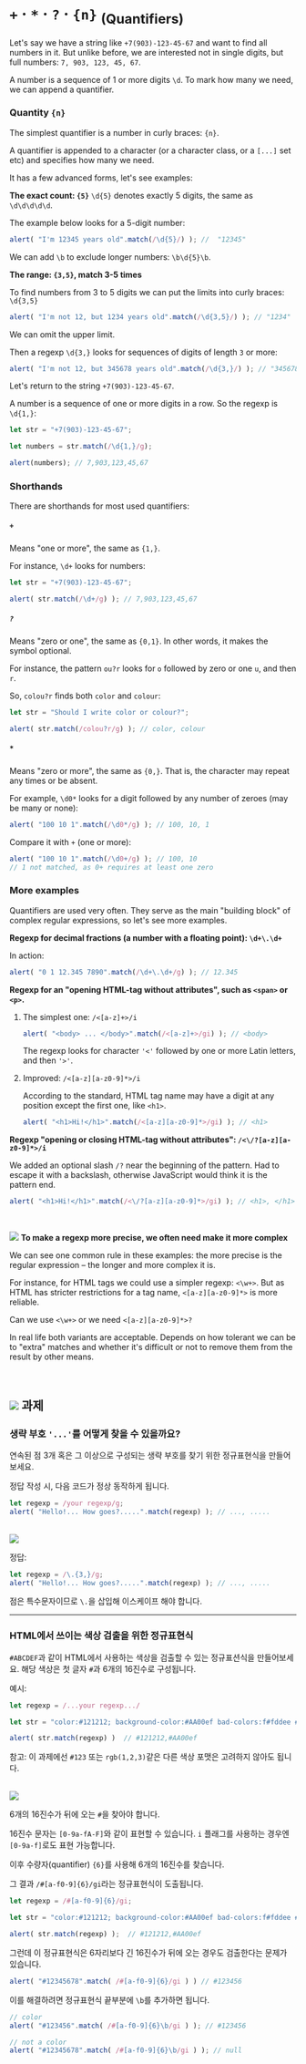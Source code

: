 `+` · `*` · `?` · `{n}` <sub>(Quantifiers)</sub>
===========================

Let's say we have a string like `+7(903)-123-45-67` and want to find all numbers in it. But unlike before, we are interested not in single digits, but full numbers: `7, 903, 123, 45, 67`.

A number is a sequence of 1 or more digits `\d`. To mark how many we need, we can append a quantifier.

### Quantity `{n}`
The simplest quantifier is a number in curly braces: `{n}`.

A quantifier is appended to a character (or a character class, or a `[...]` set etc) and specifies how many we need.

It has a few advanced forms, let's see examples:

**The exact count: `{5}`**
`\d{5}` denotes exactly 5 digits, the same as `\d\d\d\d\d`.

The example below looks for a 5-digit number:
```javascript
alert( "I'm 12345 years old".match(/\d{5}/) ); //  "12345"
```

We can add `\b` to exclude longer numbers: `\b\d{5}\b`.

**The range: `{3,5}`, match 3-5 times**

To find numbers from 3 to 5 digits we can put the limits into curly braces: `\d{3,5}`
```javascript
alert( "I'm not 12, but 1234 years old".match(/\d{3,5}/) ); // "1234"
```

We can omit the upper limit.

Then a regexp `\d{3,}` looks for sequences of digits of length `3` or more:
```javascript
alert( "I'm not 12, but 345678 years old".match(/\d{3,}/) ); // "345678"
```

Let's return to the string `+7(903)-123-45-67`.

A number is a sequence of one or more digits in a row. So the regexp is `\d{1,}`:
```javascript
let str = "+7(903)-123-45-67";

let numbers = str.match(/\d{1,}/g);

alert(numbers); // 7,903,123,45,67
```

### Shorthands
There are shorthands for most used quantifiers:

##### `+`
Means "one or more", the same as `{1,}`.

For instance, `\d+` looks for numbers:
```javascript
let str = "+7(903)-123-45-67";

alert( str.match(/\d+/g) ); // 7,903,123,45,67
```

##### `?`
Means "zero or one", the same as `{0,1}`. In other words, it makes the symbol optional.

For instance, the pattern `ou?r` looks for `o` followed by zero or one `u`, and then `r`.

So, `colou?r` finds both `color` and `colour`:
```javascript
let str = "Should I write color or colour?";

alert( str.match(/colou?r/g) ); // color, colour
```

##### `*`
Means "zero or more", the same as `{0,}`. That is, the character may repeat any times or be absent.

For example, `\d0*` looks for a digit followed by any number of zeroes (may be many or none):
```javascript
alert( "100 10 1".match(/\d0*/g) ); // 100, 10, 1
```

Compare it with `+` (one or more):
```javascript
alert( "100 10 1".match(/\d0+/g) ); // 100, 10
// 1 not matched, as 0+ requires at least one zero
```

### More examples
Quantifiers are used very often. They serve as the main "building block" of complex regular expressions, so let's see more examples.

**Regexp for decimal fractions (a number with a floating point): `\d+\.\d+`**

In action:
```javascript
alert( "0 1 12.345 7890".match(/\d+\.\d+/g) ); // 12.345
```

**Regexp for an "opening HTML-tag without attributes", such as `<span>` or `<p>`.**

1. The simplest one: `/<[a-z]+>/i`
    ```javascript
    alert( "<body> ... </body>".match(/<[a-z]+>/gi) ); // <body>
    ```

    The regexp looks for character `'<'` followed by one or more Latin letters, and then `'>'`.

2. Improved: `/<[a-z][a-z0-9]*>/i`

    According to the standard, HTML tag name may have a digit at any position except the first one, like `<h1>`.
    ```javascript
    alert( "<h1>Hi!</h1>".match(/<[a-z][a-z0-9]*>/gi) ); // <h1>
    ```

**Regexp "opening or closing HTML-tag without attributes": `/<\/?[a-z][a-z0-9]*>/i`**

We added an optional slash `/?` near the beginning of the pattern. Had to escape it with a backslash, otherwise JavaScript would think it is the pattern end.
```javascript
alert( "<h1>Hi!</h1>".match(/<\/?[a-z][a-z0-9]*>/gi) ); // <h1>, </h1>
```

<br />

<img src="../../images/commons/icons/circle-exclamation-solid.svg" /> **To make a regexp more precise, we often need make it more complex**


We can see one common rule in these examples: the more precise is the regular expression – the longer and more complex it is.

For instance, for HTML tags we could use a simpler regexp: `<\w+>`. But as HTML has stricter restrictions for a tag name, `<[a-z][a-z0-9]*>` is more reliable.

Can we use `<\w+>` or we need `<[a-z][a-z0-9]*>?`

In real life both variants are acceptable. Depends on how tolerant we can be to "extra" matches and whether it's difficult or not to remove them from the result by other means.

<br />

## <img src="../../images/commons/icons/circle-check-solid.svg" /> 과제

### 생략 부호 `'...'`를 어떻게 찾을 수 있을까요?
연속된 점 3개 혹은 그 이상으로 구성되는 생략 부호를 찾기 위한 정규표현식을 만들어보세요.

정답 작성 시, 다음 코드가 정상 동작하게 됩니다.
```javascript
let regexp = /your regexp/g;
alert( "Hello!... How goes?.....".match(regexp) ); // ..., .....
```

<br />

<img src="../../images/commons/icons/circle-answer.svg" />

정답:
```javascript
let regexp = /\.{3,}/g;
alert( "Hello!... How goes?.....".match(regexp) ); // ..., .....
```

점은 특수문자이므로 `\.`을 삽입해 이스케이프 해야 합니다.

<hr />

### HTML에서 쓰이는 색상 검출을 위한 정규표현식
`#ABCDEF`과 같이 HTML에서 사용하는 색상을 검출할 수 있는 정규표션식을 만들어보세요. 해당 색상은 첫 글자 `#`과 6개의 16진수로 구성됩니다.

예시:
```javascript
let regexp = /...your regexp.../

let str = "color:#121212; background-color:#AA00ef bad-colors:f#fddee #fd2 #12345678";

alert( str.match(regexp) )  // #121212,#AA00ef
```

참고: 이 과제에선 `#123` 또는 `rgb(1,2,3)`같은 다른 색상 포맷은 고려하지 않아도 됩니다.

<br />

<img src="../../images/commons/icons/circle-answer.svg" />

6개의 16진수가 뒤에 오는 `#`을 찾아야 합니다.

16진수 문자는 `[0-9a-fA-F]`와 같이 표현할 수 있습니다. `i` 플래그를 사용하는 경우엔 `[0-9a-f]`로도 표현 가능합니다.

이후 수량자(quantifier) `{6}`를 사용해 6개의 16진수를 찾습니다.

그 결과 `/#[a-f0-9]{6}/gi`라는 정규표현식이 도출됩니다.
```javascript
let regexp = /#[a-f0-9]{6}/gi;

let str = "color:#121212; background-color:#AA00ef bad-colors:f#fddee #fd2"

alert( str.match(regexp) );  // #121212,#AA00ef
```

그런데 이 정규표현식은 6자리보다 긴 16진수가 뒤에 오는 경우도 검출한다는 문제가 있습니다.
```javascript
alert( "#12345678".match( /#[a-f0-9]{6}/gi ) ) // #123456
```

이를 해결하려면 정규표현식 끝부분에 `\b`를 추가하면 됩니다.
```javascript
// color
alert( "#123456".match( /#[a-f0-9]{6}\b/gi ) ); // #123456

// not a color
alert( "#12345678".match( /#[a-f0-9]{6}\b/gi ) ); // null
```
